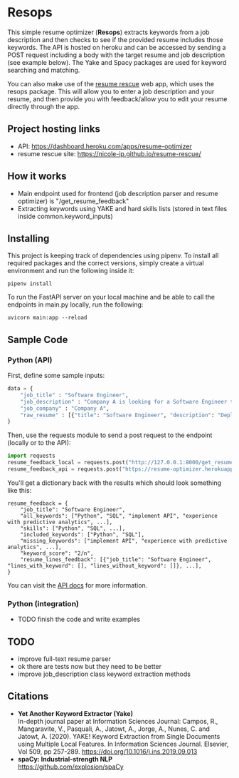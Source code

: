 # Resops
This simple resume optimizer (**Resops**) extracts keywords from a job description and then checks to see if
the provided resume includes those keywords. The API is hosted on heroku and can be accessed by sending a POST
request including a body with the target resume and job description (see example below). The Yake and Spacy packages
are used for keyword searching and matching.  
  
You can also make use of the [resume rescue](https://resume-optimizer.herokuapp.com/docs) web app, which uses 
the resops package. This will allow you to enter a job description and your resume, and then provide you with 
feedback/allow you to edit your resume directly through the app.

## Project hosting links
- API: https://dashboard.heroku.com/apps/resume-optimizer
- resume rescue site: https://nicole-ip.github.io/resume-rescue/

## How it works
- Main endpoint used for frontend (job description parser and resume optimizer) is "/get_resume_feedback"
- Extracting keywords using YAKE and hard skills lists (stored in text files inside common.keyword_inputs)

## Installing 
This project is keeping track of dependencies using pipenv. To install all required packages and the 
correct versions, simply create a virtual environment and run the following inside it:
```
pipenv install
```
  
To run the FastAPI server on your local machine and be able to call the endpoints in main.py locally, 
run the following:
```
uvicorn main:app --reload
```

## Sample Code
### Python (API)
First, define some sample inputs:
```python
data = {
    "job_title" : "Software Engineer",
    "job_description" : "Company A is looking for a Software Engineer to grow its...",
    "job_company" : "Company A",
    "raw_resume" : [{"title": "Software Engineer", "description": "Deployed machine learning models to production..."}]
}
```
Then, use the requests module to send a post request to the endpoint (locally or to the API):
```python
import requests
resume_feedback_local = requests.post("http://127.0.0.1:8000/get_resume_feedback", json=data).text
resume_feedback_api = requests.post("https://resume-optimizer.herokuapp.com/get_resume_feedback", json=data).text
```

You'll get a dictionary back with the results which should look something like this:
```
resume_feedback = {
    "job_title": "Software Engineer",
    "all_keywords": ["Python", "SQL", "implement API", "experience with predictive analytics", ...],
    "skills": ["Python", "SQL", ...],
    "included_keywords": ["Python", "SQL"],
    "missing_keywords": ["implement API", "experience with predictive analytics", ...],
    "keyword_score": "2/n",
    "resume_lines_feedback": [{"job_title": "Software Engineer", "lines_with_keyword": [], "lines_without_keyword": []}, ...],
}
```

You can visit the [API docs](https://resume-optimizer.herokuapp.com/docs) for more information.


### Python (integration)
- TODO finish the code and write examples

## TODO
- improve full-text resume parser
- ok there are tests now but they need to be better
- improve job_description class keyword extraction methods

## Citations
- **Yet Another Keyword Extractor (Yake)**  
In-depth journal paper at Information Sciences Journal: Campos, R., Mangaravite, V., Pasquali, A., Jatowt, A., Jorge, A., Nunes, C. and Jatowt, A. (2020). YAKE! Keyword Extraction from Single Documents using Multiple Local Features. In Information Sciences Journal. Elsevier, Vol 509, pp 257-289. https://doi.org/10.1016/j.ins.2019.09.013   
- **spaCy: Industrial-strength NLP**  
https://github.com/explosion/spaCy